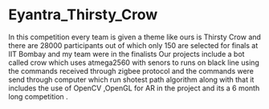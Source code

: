 # Eyantra_Thirsty_Crow
In this competition every team is given a theme like ours is Thirsty Crow and there are 28000 participants out of which only 150 are selected for finals at IIT Bombay and my team were in the finalists Our projects include a bot called crow which uses atmega2560 with senors to runs on black line using the commands received through zigbee protocol and the commands were send through computer which run shotest path algorithm along with that it includes the use of OpenCV ,OpenGL for AR in the project and its a 6 month long competition  .
